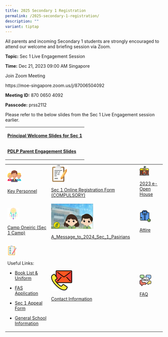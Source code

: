 ```yaml
---
title: 2025 Secondary 1 Registration
permalink: /2025-secondary-1-registration/
description: ""
variant: tiptap
---
```

<p>All parents and incoming Secondary 1 students are strongly encouraged to attend our welcome and briefing session via Zoom.</p><p></p><p><strong>Topic:</strong> Sec 1 Live Engagement Session</p><p><strong>Time:</strong> Dec 21, 2023 09:00 AM Singapore</p><p>Join Zoom Meeting</p><p><a rel="noopener noreferrer nofollow" target="_blank">https://moe-singapore.zoom.us/j/87006504092</a></p><p></p><p><strong>Meeting ID:</strong> 870 0650 4092</p><p><strong>Passcode:</strong> prss2112</p><p></p><p>Please refer to the below slides from the Sec 1 Live Engagement session earlier.</p><table><tbody><tr><th rowspan="1" colspan="1"><p><a href="/files/Sec 1 Registration/P_s_slides_for_sec_1registration_2023_Pupdated_final_.pdf" rel="noopener noreferrer nofollow" target="_blank">Principal Welcome Slides for Sec 1</a></p></th></tr><tr><td rowspan="1" colspan="1"><p><strong><a href="/files/Sec 1 Registration/2024_PDLP_Parent_Engagement_Deck__Sec_1_Registration___For_Sharing_.pdf" rel="noopener noreferrer nofollow" target="_blank">PDLP Parent Engagement Slides</a></strong></p></td></tr></tbody></table><p></p><p></p><table><tbody><tr><td rowspan="1" colspan="1"><div class="isomer-image-wrapper"><img style="width: 35%;" height="auto" width="100%" src="/images/Sec%201%20Registration/Key_Personnel.png"></div><p><a href="/about-us/Our-People/Key-Personnel" rel="noopener noreferrer nofollow" target="_blank">Key Personnel</a></p></td><td rowspan="1" colspan="1"><div class="isomer-image-wrapper"><img style="width: 20%;" height="auto" width="100%" src="/images/Sec%201%20Registration/Online_Registration.png"></div><p><a href="https://form.gov.sg/657f930638ddfa00120a1723" rel="noopener noreferrer nofollow" target="_blank">Sec 1 Online Registration Form (COMPULSORY)</a></p></td><td rowspan="1" colspan="1"><div class="isomer-image-wrapper"><img style="width: 45%;" height="auto" width="100%" src="/images/Sec%201%20Registration/2023_e_Open_House.png"></div><p><a href="/e-open-house/e-open-house" rel="noopener noreferrer nofollow" target="_blank">2023 e-Open House</a></p></td></tr><tr><td rowspan="1" colspan="1"><div class="isomer-image-wrapper"><img style="width: 30%;" height="auto" width="100%" alt="" src="/images/Sec 1 Registration/Sec_1_Camp_Oneiric.png"></div><p><a href="/files/Sec 1 Registration/Sec_1_Camp_Oneiric_2024_For_Sec_1_Live_Engagement_2023.pdf" rel="noopener noreferrer nofollow" target="_blank">Camp Oneiric (Sec 1 Camp)</a></p></td><td rowspan="1" colspan="1"><a class="isomer-image-wrapper" href="/files/Sec%201%20Registration/A_Message_to_2024_Sec_1_Pasirians.pdf"><img style="width: 50%;" height="auto" width="100%" alt="" src="/images/Sec 1 Registration/Message_to_2023_Sec_1_Pasirian.jpg"></a><p><a href="/files/Sec 1 Registration/A_Message_to_2024_Sec_1_Pasirians.pdf" rel="noopener noreferrer nofollow" target="_blank">A_Message_to_2024_Sec_1_Pasirians</a></p></td><td rowspan="1" colspan="1"><div class="isomer-image-wrapper"><img style="width: 55%;" height="auto" width="100%" alt="" src="/images/Sec 1 Registration/Attire.png"></div><p><a href="/files/Sec%201%20Registration/Attire.pdf" rel="noopener noreferrer nofollow" target="_blank">Attire</a></p></td></tr><tr><td rowspan="1" colspan="1"><div class="isomer-image-wrapper"><img style="width: 25%;" height="auto" width="100%" alt="" src="/images/Sec 1 Registration/Useful_links.png"></div><p>Useful Links:</p><ul data-tight="true" class="tight"><li><p><a href="/useful-links/Information-for-Parents/Booklist" rel="noopener noreferrer nofollow" target="_blank">Book List &amp; Uniform</a></p></li><li><p><a href="/useful-links/Information-for-Parents/Financial-Assistance/" rel="noopener noreferrer nofollow" target="_blank">FAS Application</a></p></li><li><p><a href="https://form.gov.sg/657f91ac1a441c0011466ed2" rel="noopener noreferrer nofollow" target="_blank">Sec 1 Appeal Form</a></p></li><li><p><a href="/useful-links/Information-for-Parents/General-School-Information/" rel="noopener noreferrer nofollow" target="_blank">General School Information</a></p></li></ul></td><td rowspan="1" colspan="1"><div class="isomer-image-wrapper"><img style="width: 25%;" height="auto" width="100%" alt="" src="/images/Sec 1 Registration/Contact_Information.png"></div><p><a href="/contact-us" rel="noopener noreferrer nofollow" target="_blank">Contact Information</a></p></td><td rowspan="1" colspan="1"><div class="isomer-image-wrapper"><img style="width: 55%;" height="auto" width="100%" alt="" src="/images/Sec 1 Registration/FAQ.png"></div><p><a href="/files/PRSS_2023_Sec_1_FAQ.pdf" rel="noopener noreferrer nofollow" target="_blank">FAQ</a></p></td></tr></tbody></table><p></p>